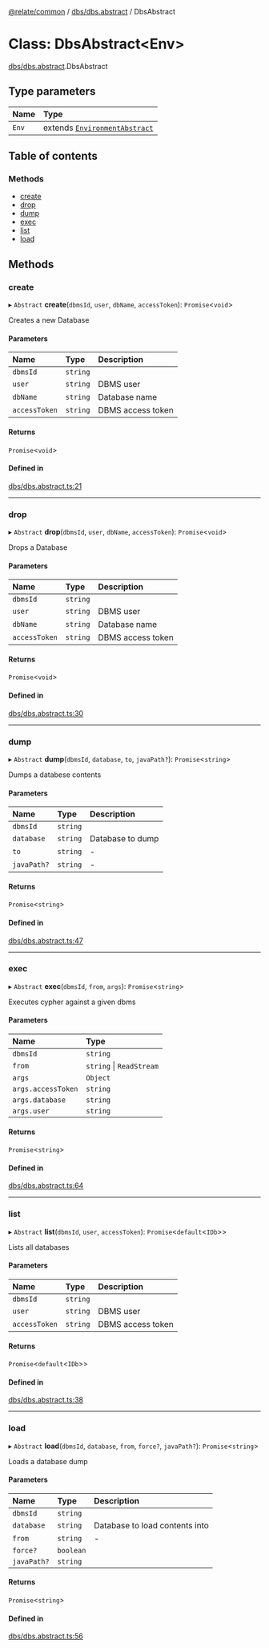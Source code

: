 [@relate/common](../README.md) / [dbs/dbs.abstract](../modules/dbs_dbs_abstract.md) / DbsAbstract

# Class: DbsAbstract<Env\>

[dbs/dbs.abstract](../modules/dbs_dbs_abstract.md).DbsAbstract

## Type parameters

| Name | Type |
| :------ | :------ |
| `Env` | extends [`EnvironmentAbstract`](environments_environment_abstract.EnvironmentAbstract.md) |

## Table of contents

### Methods

- [create](dbs_dbs_abstract.DbsAbstract.md#create)
- [drop](dbs_dbs_abstract.DbsAbstract.md#drop)
- [dump](dbs_dbs_abstract.DbsAbstract.md#dump)
- [exec](dbs_dbs_abstract.DbsAbstract.md#exec)
- [list](dbs_dbs_abstract.DbsAbstract.md#list)
- [load](dbs_dbs_abstract.DbsAbstract.md#load)

## Methods

### create

▸ `Abstract` **create**(`dbmsId`, `user`, `dbName`, `accessToken`): `Promise`<`void`\>

Creates a new Database

#### Parameters

| Name | Type | Description |
| :------ | :------ | :------ |
| `dbmsId` | `string` |  |
| `user` | `string` | DBMS user |
| `dbName` | `string` | Database name |
| `accessToken` | `string` | DBMS access token |

#### Returns

`Promise`<`void`\>

#### Defined in

[dbs/dbs.abstract.ts:21](https://github.com/neo4j-devtools/relate/blob/master/packages/common/src/entities/dbs/dbs.abstract.ts#L21)

___

### drop

▸ `Abstract` **drop**(`dbmsId`, `user`, `dbName`, `accessToken`): `Promise`<`void`\>

Drops a Database

#### Parameters

| Name | Type | Description |
| :------ | :------ | :------ |
| `dbmsId` | `string` |  |
| `user` | `string` | DBMS user |
| `dbName` | `string` | Database name |
| `accessToken` | `string` | DBMS access token |

#### Returns

`Promise`<`void`\>

#### Defined in

[dbs/dbs.abstract.ts:30](https://github.com/neo4j-devtools/relate/blob/master/packages/common/src/entities/dbs/dbs.abstract.ts#L30)

___

### dump

▸ `Abstract` **dump**(`dbmsId`, `database`, `to`, `javaPath?`): `Promise`<`string`\>

Dumps a databese contents

#### Parameters

| Name | Type | Description |
| :------ | :------ | :------ |
| `dbmsId` | `string` |  |
| `database` | `string` | Database to dump |
| `to` | `string` | - |
| `javaPath?` | `string` | - |

#### Returns

`Promise`<`string`\>

#### Defined in

[dbs/dbs.abstract.ts:47](https://github.com/neo4j-devtools/relate/blob/master/packages/common/src/entities/dbs/dbs.abstract.ts#L47)

___

### exec

▸ `Abstract` **exec**(`dbmsId`, `from`, `args`): `Promise`<`string`\>

Executes cypher against a given dbms

#### Parameters

| Name | Type |
| :------ | :------ |
| `dbmsId` | `string` |
| `from` | `string` \| `ReadStream` |
| `args` | `Object` |
| `args.accessToken` | `string` |
| `args.database` | `string` |
| `args.user` | `string` |

#### Returns

`Promise`<`string`\>

#### Defined in

[dbs/dbs.abstract.ts:64](https://github.com/neo4j-devtools/relate/blob/master/packages/common/src/entities/dbs/dbs.abstract.ts#L64)

___

### list

▸ `Abstract` **list**(`dbmsId`, `user`, `accessToken`): `Promise`<`default`<`IDb`\>\>

Lists all databases

#### Parameters

| Name | Type | Description |
| :------ | :------ | :------ |
| `dbmsId` | `string` |  |
| `user` | `string` | DBMS user |
| `accessToken` | `string` | DBMS access token |

#### Returns

`Promise`<`default`<`IDb`\>\>

#### Defined in

[dbs/dbs.abstract.ts:38](https://github.com/neo4j-devtools/relate/blob/master/packages/common/src/entities/dbs/dbs.abstract.ts#L38)

___

### load

▸ `Abstract` **load**(`dbmsId`, `database`, `from`, `force?`, `javaPath?`): `Promise`<`string`\>

Loads a database dump

#### Parameters

| Name | Type | Description |
| :------ | :------ | :------ |
| `dbmsId` | `string` |  |
| `database` | `string` | Database to load contents into |
| `from` | `string` | - |
| `force?` | `boolean` |  |
| `javaPath?` | `string` |  |

#### Returns

`Promise`<`string`\>

#### Defined in

[dbs/dbs.abstract.ts:56](https://github.com/neo4j-devtools/relate/blob/master/packages/common/src/entities/dbs/dbs.abstract.ts#L56)
